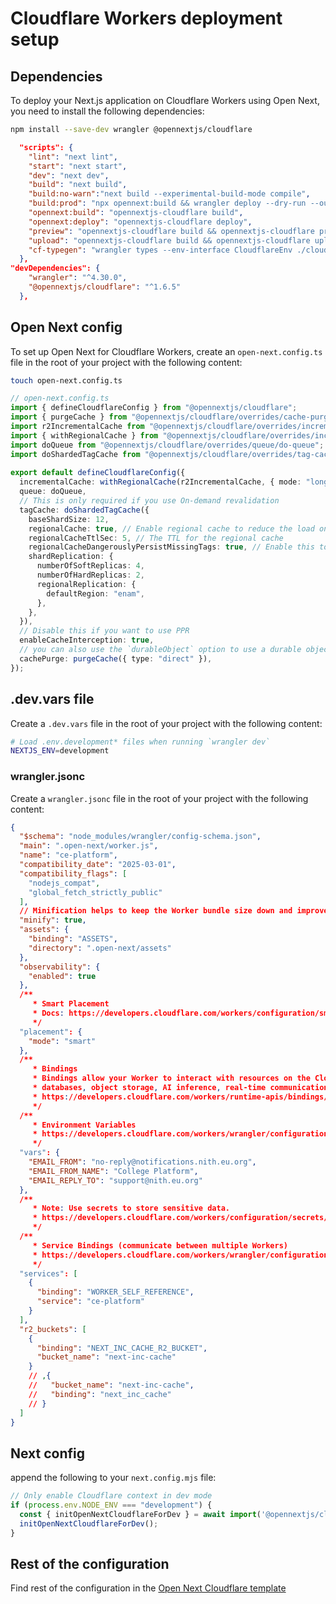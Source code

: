 # Cloudflare Workers deployment setup

## Dependencies

To deploy your Next.js application on Cloudflare Workers using Open Next, you need to install the following dependencies:

```bash
npm install --save-dev wrangler @opennextjs/cloudflare
```

```json
  "scripts": {
    "lint": "next lint",
    "start": "next start",
    "dev": "next dev",
    "build": "next build",
    "build:no-warn":"next build --experimental-build-mode compile",
    "build:prod": "npx opennext:build && wrangler deploy --dry-run --outdir=dist",
    "opennext:build": "opennextjs-cloudflare build",
    "opennext:deploy": "opennextjs-cloudflare deploy",
    "preview": "opennextjs-cloudflare build && opennextjs-cloudflare preview",
    "upload": "opennextjs-cloudflare build && opennextjs-cloudflare upload",
    "cf-typegen": "wrangler types --env-interface CloudflareEnv ./cloudflare-env.d.ts"
  },
"devDependencies": {
    "wrangler": "^4.30.0",
    "@opennextjs/cloudflare": "^1.6.5"
  },
```

## Open Next config

To set up Open Next for Cloudflare Workers, create an `open-next.config.ts` file in the root of your project with the following content:

```bash
touch open-next.config.ts
```

```ts
// open-next.config.ts
import { defineCloudflareConfig } from "@opennextjs/cloudflare";
import { purgeCache } from "@opennextjs/cloudflare/overrides/cache-purge/index";
import r2IncrementalCache from "@opennextjs/cloudflare/overrides/incremental-cache/r2-incremental-cache";
import { withRegionalCache } from "@opennextjs/cloudflare/overrides/incremental-cache/regional-cache";
import doQueue from "@opennextjs/cloudflare/overrides/queue/do-queue";
import doShardedTagCache from "@opennextjs/cloudflare/overrides/tag-cache/do-sharded-tag-cache";
 
export default defineCloudflareConfig({
  incrementalCache: withRegionalCache(r2IncrementalCache, { mode: "long-lived" }),
  queue: doQueue,
  // This is only required if you use On-demand revalidation
  tagCache: doShardedTagCache({
    baseShardSize: 12,
    regionalCache: true, // Enable regional cache to reduce the load on the DOs
    regionalCacheTtlSec: 5, // The TTL for the regional cache
    regionalCacheDangerouslyPersistMissingTags: true, // Enable this to persist missing tags in the regional cache
    shardReplication: {
      numberOfSoftReplicas: 4,
      numberOfHardReplicas: 2,
      regionalReplication: {
        defaultRegion: "enam",
      },
    },
  }),
  // Disable this if you want to use PPR
  enableCacheInterception: true,
  // you can also use the `durableObject` option to use a durable object as a cache purge
  cachePurge: purgeCache({ type: "direct" }),
});
```

## .dev.vars file

Create a `.dev.vars` file in the root of your project with the following content:

```bash
# Load .env.development* files when running `wrangler dev`
NEXTJS_ENV=development
```

### wrangler.jsonc

Create a `wrangler.jsonc` file in the root of your project with the following content:

```json
{
  "$schema": "node_modules/wrangler/config-schema.json",
  "main": ".open-next/worker.js",
  "name": "ce-platform",
  "compatibility_date": "2025-03-01",
  "compatibility_flags": [
    "nodejs_compat",
    "global_fetch_strictly_public"
  ],
  // Minification helps to keep the Worker bundle size down and improve start up time.
  "minify": true,
  "assets": {
    "binding": "ASSETS",
    "directory": ".open-next/assets"
  },
  "observability": {
    "enabled": true
  },
  /**
     * Smart Placement
     * Docs: https://developers.cloudflare.com/workers/configuration/smart-placement/#smart-placement
     */
  "placement": {
    "mode": "smart"
  },
  /**
     * Bindings
     * Bindings allow your Worker to interact with resources on the Cloudflare Developer Platform, including
     * databases, object storage, AI inference, real-time communication and more.
     * https://developers.cloudflare.com/workers/runtime-apis/bindings/
     */
  /**
     * Environment Variables
     * https://developers.cloudflare.com/workers/wrangler/configuration/#environment-variables
     */
  "vars": {
    "EMAIL_FROM": "no-reply@notifications.nith.eu.org",
    "EMAIL_FROM_NAME": "College Platform",
    "EMAIL_REPLY_TO": "support@nith.eu.org"
  },
  /**
     * Note: Use secrets to store sensitive data.
     * https://developers.cloudflare.com/workers/configuration/secrets/
     */
  /**
     * Service Bindings (communicate between multiple Workers)
     * https://developers.cloudflare.com/workers/wrangler/configuration/#service-bindings
     */
  "services": [
    {
      "binding": "WORKER_SELF_REFERENCE",
      "service": "ce-platform"
    }
  ],
  "r2_buckets": [
    {
      "binding": "NEXT_INC_CACHE_R2_BUCKET",
      "bucket_name": "next-inc-cache"
    }
    // ,{
    //   "bucket_name": "next-inc-cache",
    //   "binding": "next_inc_cache"
    // }
  ]
}
```

## Next config

append the following to your `next.config.mjs` file:

```ts
// Only enable Cloudflare context in dev mode
if (process.env.NODE_ENV === "development") {
  const { initOpenNextCloudflareForDev } = await import('@opennextjs/cloudflare');
  initOpenNextCloudflareForDev();
}
```

## Rest of the configuration

Find rest of the configuration in the [Open Next Cloudflare template](https://github.com/LubomirGeorgiev/cloudflare-workers-nextjs-saas-template)

